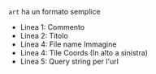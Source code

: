 `art` ha un formato semplice

- Linea 1: Commento
- Linea 2: Titolo
- Linea 4: File name Immagine
- Linea 4: Tile Coords (In alto a sinistra)
- Linea 5: Query string per l'url